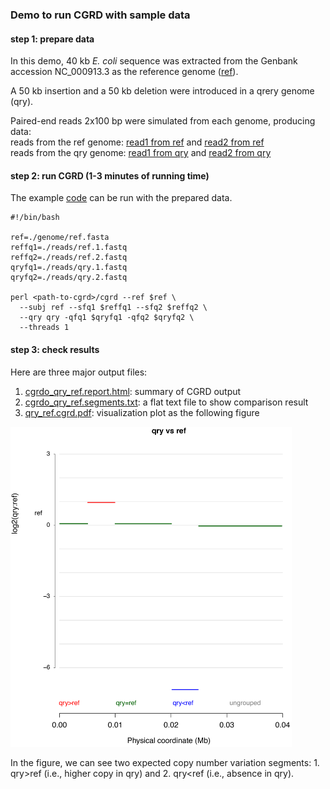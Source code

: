 ### Demo to run CGRD with sample data

#### step 1: prepare data  
In this demo, 40 kb *E. coli* sequence was extracted from the Genbank accession NC_000913.3 as the reference genome \([ref](./genome/ref.fasta)\).  

A 50 kb insertion and a 50 kb deletion were introduced in a qrery genome \(qry\).  

Paired-end reads 2x100 bp were simulated from each genome, producing data:  
reads from the ref genome: [read1 from ref](./reads/ref.1.fastq) and [read2 from ref](./reads/ref.2.fastq)  
reads from the qry genome: [read1 from qry](./reads/qry.1.fastq) and [read2 from qry](./reads/qry.2.fastq)

#### step 2: run CGRD (1-3 minutes of running time)  
The example [code](cgrd.run.sh) can be run with the prepared data.  
```
#!/bin/bash

ref=./genome/ref.fasta
reffq1=./reads/ref.1.fastq
reffq2=./reads/ref.2.fastq
qryfq1=./reads/qry.1.fastq
qryfq2=./reads/qry.2.fastq

perl <path-to-cgrd>/cgrd --ref $ref \
  --subj ref --sfq1 $reffq1 --sfq2 $reffq2 \
  --qry qry -qfq1 $qryfq1 -qfq2 $qryfq2 \
  --threads 1
```

#### step 3: check results  
Here are three major output files: 

1. [cgrdo_qry_ref.report.html](cgrdo_qry_ref.report.html): summary of CGRD output  
2. [cgrdo_qry_ref.segments.txt](cgrdo_qry_ref.segments.txt): a flat text file to show comparison result  
3. [qry_ref.cgrd.pdf](qry_ref.cgrd.pdf): visualization plot as the following figure

<img src="qry_ref.cgrd.png" alt="Figure 1. CGRD on the ref" width="450"/>

In the figure, we can see two expected copy number variation segments: 1. qry>ref (i.e., higher copy in qry) and 2. qry<ref (i.e., absence in qry).
